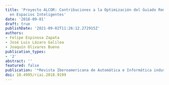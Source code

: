 ```yaml
---
title: 'Proyecto ALCOR: Contribuciones a la Optimización del Guiado Remoto de Robots
  en Espacios Inteligentes'
date: '2018-09-01'
draft: true
publishDate: '2021-09-02T11:26:12.272915Z'
authors:
- Felipe Espinosa Zapata
- José Luis Lázaro Galilea
- Joaquín Olivares Bueno
publication_types:
- '2'
abstract: ''
featured: false
publication: '*Revista Iberoamericana de Automática e Informática industrial*'
doi: 10.4995/riai.2018.9199
---
```


